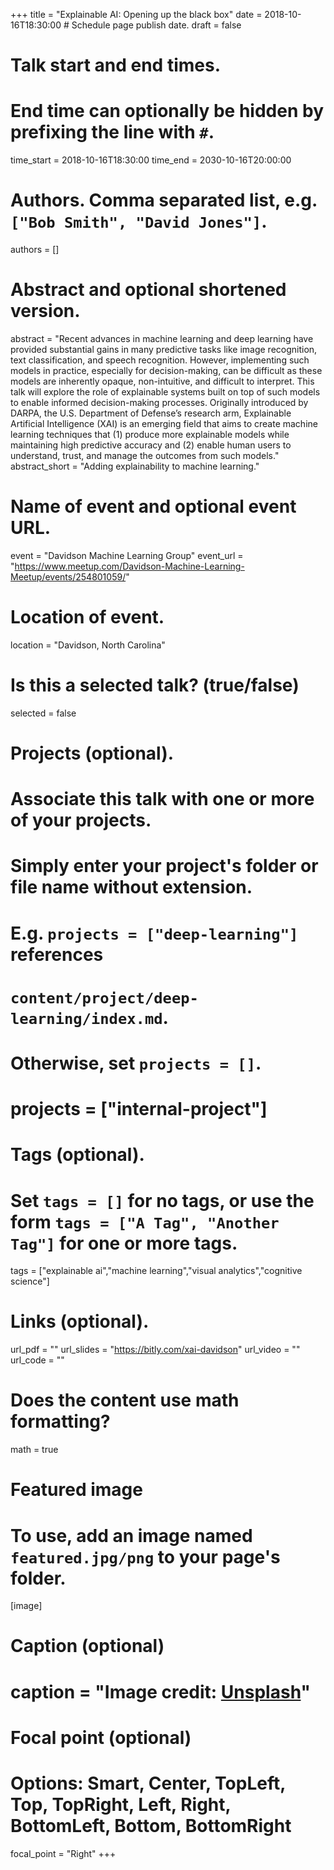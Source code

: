 +++
title = "Explainable AI: Opening up the black box"
date = 2018-10-16T18:30:00  # Schedule page publish date.
draft = false

# Talk start and end times.
#   End time can optionally be hidden by prefixing the line with `#`.
time_start = 2018-10-16T18:30:00
time_end = 2030-10-16T20:00:00

# Authors. Comma separated list, e.g. `["Bob Smith", "David Jones"]`.
authors = []

# Abstract and optional shortened version.
abstract = "Recent advances in machine learning and deep learning have provided substantial gains in many predictive tasks like image recognition, text classification, and speech recognition. However, implementing such models in practice, especially for decision-making, can be difficult as these models are inherently opaque, non-intuitive, and difficult to interpret. This talk will explore the role of explainable systems built on top of such models to enable informed decision-making processes. Originally introduced by DARPA, the U.S. Department of Defense’s research arm, Explainable Artificial Intelligence (XAI) is an emerging field that aims to create machine learning techniques that (1) produce more explainable models while maintaining high predictive accuracy and (2) enable human users to understand, trust, and manage the outcomes from such models."
abstract_short = "Adding explainability to machine learning."

# Name of event and optional event URL.
event = "Davidson Machine Learning Group"
event_url = "https://www.meetup.com/Davidson-Machine-Learning-Meetup/events/254801059/"

# Location of event.
location = "Davidson, North Carolina"

# Is this a selected talk? (true/false)
selected = false

# Projects (optional).
#   Associate this talk with one or more of your projects.
#   Simply enter your project's folder or file name without extension.
#   E.g. `projects = ["deep-learning"]` references 
#   `content/project/deep-learning/index.md`.
#   Otherwise, set `projects = []`.
# projects = ["internal-project"]

# Tags (optional).
#   Set `tags = []` for no tags, or use the form `tags = ["A Tag", "Another Tag"]` for one or more tags.
tags = ["explainable ai","machine learning","visual analytics","cognitive science"]

# Links (optional).
url_pdf = ""
url_slides = "https://bitly.com/xai-davidson"
url_video = ""
url_code = ""

# Does the content use math formatting?
math = true

# Featured image
# To use, add an image named `featured.jpg/png` to your page's folder. 
[image]
  # Caption (optional)
  # caption = "Image credit: [**Unsplash**](https://unsplash.com/photos/bzdhc5b3Bxs)"

  # Focal point (optional)
  # Options: Smart, Center, TopLeft, Top, TopRight, Left, Right, BottomLeft, Bottom, BottomRight
  focal_point = "Right"
+++

